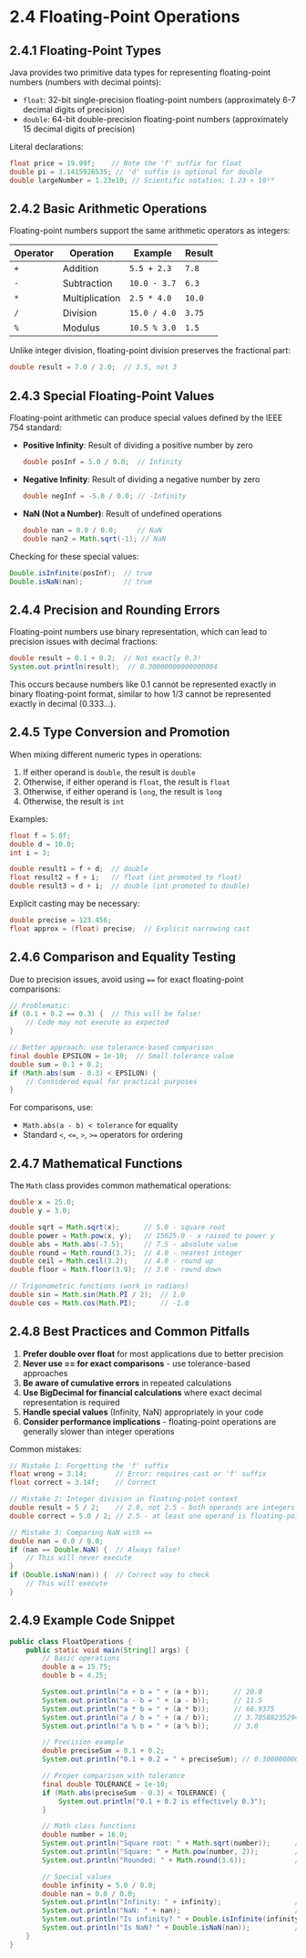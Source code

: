 # 2.4 Floating-Point Operations

## 2.4.1 Floating-Point Types

Java provides two primitive data types for representing floating-point numbers (numbers with decimal points):

- `float`: 32-bit single-precision floating-point numbers (approximately 6-7 decimal digits of precision)
- `double`: 64-bit double-precision floating-point numbers (approximately 15 decimal digits of precision)

Literal declarations:

```java
float price = 19.99f;    // Note the 'f' suffix for float
double pi = 3.1415926535; // 'd' suffix is optional for double
double largeNumber = 1.23e10; // Scientific notation: 1.23 × 10¹⁰
```

## 2.4.2 Basic Arithmetic Operations

Floating-point numbers support the same arithmetic operators as integers:

| Operator | Operation      | Example      | Result |
| -------- | -------------- | ------------ | ------ |
| `+`      | Addition       | `5.5 + 2.3`  | `7.8`  |
| `-`      | Subtraction    | `10.0 - 3.7` | `6.3`  |
| `*`      | Multiplication | `2.5 * 4.0`  | `10.0` |
| `/`      | Division       | `15.0 / 4.0` | `3.75` |
| `%`      | Modulus        | `10.5 % 3.0` | `1.5`  |

Unlike integer division, floating-point division preserves the fractional part:

```java
double result = 7.0 / 2.0;  // 3.5, not 3
```

## 2.4.3 Special Floating-Point Values

Floating-point arithmetic can produce special values defined by the IEEE 754 standard:

- **Positive Infinity**: Result of dividing a positive number by zero

  ```java
  double posInf = 5.0 / 0.0;  // Infinity
  ```

- **Negative Infinity**: Result of dividing a negative number by zero

  ```java
  double negInf = -5.0 / 0.0; // -Infinity
  ```

- **NaN (Not a Number)**: Result of undefined operations
  ```java
  double nan = 0.0 / 0.0;     // NaN
  double nan2 = Math.sqrt(-1); // NaN
  ```

Checking for these special values:

```java
Double.isInfinite(posInf);  // true
Double.isNaN(nan);          // true
```

## 2.4.4 Precision and Rounding Errors

Floating-point numbers use binary representation, which can lead to precision issues with decimal fractions:

```java
double result = 0.1 + 0.2;  // Not exactly 0.3!
System.out.println(result);  // 0.30000000000000004
```

This occurs because numbers like 0.1 cannot be represented exactly in binary floating-point format, similar to how 1/3 cannot be represented exactly in decimal (0.333...).

## 2.4.5 Type Conversion and Promotion

When mixing different numeric types in operations:

1. If either operand is `double`, the result is `double`
2. Otherwise, if either operand is `float`, the result is `float`
3. Otherwise, if either operand is `long`, the result is `long`
4. Otherwise, the result is `int`

Examples:

```java
float f = 5.0f;
double d = 10.0;
int i = 3;

double result1 = f + d;  // double
float result2 = f + i;   // float (int promoted to float)
double result3 = d + i;  // double (int promoted to double)
```

Explicit casting may be necessary:

```java
double precise = 123.456;
float approx = (float) precise;  // Explicit narrowing cast
```

## 2.4.6 Comparison and Equality Testing

Due to precision issues, avoid using `==` for exact floating-point comparisons:

```java
// Problematic:
if (0.1 + 0.2 == 0.3) {  // This will be false!
    // Code may not execute as expected
}

// Better approach: use tolerance-based comparison
final double EPSILON = 1e-10;  // Small tolerance value
double sum = 0.1 + 0.2;
if (Math.abs(sum - 0.3) < EPSILON) {
    // Considered equal for practical purposes
}
```

For comparisons, use:

- `Math.abs(a - b) < tolerance` for equality
- Standard `<`, `<=`, `>`, `>=` operators for ordering

## 2.4.7 Mathematical Functions

The `Math` class provides common mathematical operations:

```java
double x = 25.0;
double y = 3.0;

double sqrt = Math.sqrt(x);      // 5.0 - square root
double power = Math.pow(x, y);   // 15625.0 - x raised to power y
double abs = Math.abs(-7.5);     // 7.5 - absolute value
double round = Math.round(3.7);  // 4.0 - nearest integer
double ceil = Math.ceil(3.2);    // 4.0 - round up
double floor = Math.floor(3.9);  // 3.0 - round down

// Trigonometric functions (work in radians)
double sin = Math.sin(Math.PI / 2);  // 1.0
double cos = Math.cos(Math.PI);      // -1.0
```

## 2.4.8 Best Practices and Common Pitfalls

1. **Prefer double over float** for most applications due to better precision
2. **Never use == for exact comparisons** - use tolerance-based approaches
3. **Be aware of cumulative errors** in repeated calculations
4. **Use BigDecimal for financial calculations** where exact decimal representation is required
5. **Handle special values** (Infinity, NaN) appropriately in your code
6. **Consider performance implications** - floating-point operations are generally slower than integer operations

Common mistakes:

```java
// Mistake 1: Forgetting the 'f' suffix
float wrong = 3.14;       // Error: requires cast or 'f' suffix
float correct = 3.14f;    // Correct

// Mistake 2: Integer division in floating-point context
double result = 5 / 2;    // 2.0, not 2.5 - both operands are integers
double correct = 5.0 / 2; // 2.5 - at least one operand is floating-point

// Mistake 3: Comparing NaN with ==
double nan = 0.0 / 0.0;
if (nan == Double.NaN) {  // Always false!
    // This will never execute
}
if (Double.isNaN(nan)) {  // Correct way to check
    // This will execute
}
```

## 2.4.9 Example Code Snippet

```java
public class FloatOperations {
    public static void main(String[] args) {
        // Basic operations
        double a = 15.75;
        double b = 4.25;

        System.out.println("a + b = " + (a + b));      // 20.0
        System.out.println("a - b = " + (a - b));      // 11.5
        System.out.println("a * b = " + (a * b));      // 66.9375
        System.out.println("a / b = " + (a / b));      // 3.7058823529411766
        System.out.println("a % b = " + (a % b));      // 3.0

        // Precision example
        double preciseSum = 0.1 + 0.2;
        System.out.println("0.1 + 0.2 = " + preciseSum); // 0.30000000000000004

        // Proper comparison with tolerance
        final double TOLERANCE = 1e-10;
        if (Math.abs(preciseSum - 0.3) < TOLERANCE) {
            System.out.println("0.1 + 0.2 is effectively 0.3");
        }

        // Math class functions
        double number = 16.0;
        System.out.println("Square root: " + Math.sqrt(number));      // 4.0
        System.out.println("Square: " + Math.pow(number, 2));         // 256.0
        System.out.println("Rounded: " + Math.round(3.6));            // 4.0

        // Special values
        double infinity = 5.0 / 0.0;
        double nan = 0.0 / 0.0;
        System.out.println("Infinity: " + infinity);                  // Infinity
        System.out.println("NaN: " + nan);                            // NaN
        System.out.println("Is infinity? " + Double.isInfinite(infinity)); // true
        System.out.println("Is NaN? " + Double.isNaN(nan));           // true
    }
}
```
